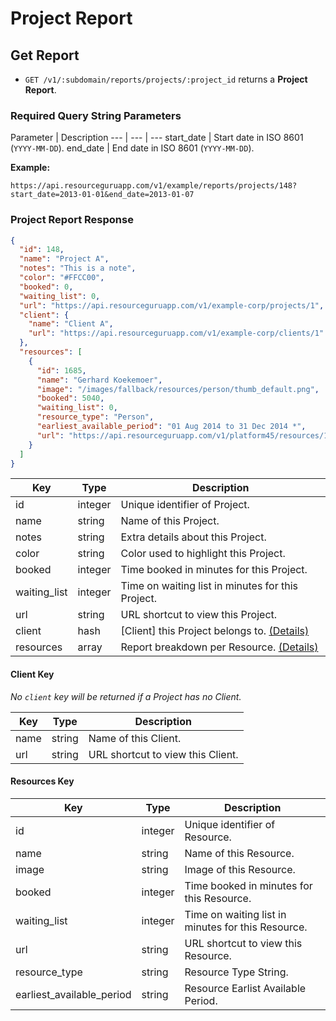 # Project Report

## Get Report

* `GET /v1/:subdomain/reports/projects/:project_id` returns a **Project Report**.

### Required Query String Parameters

Parameter | Description
--- | --- | ---
start_date | Start date in ISO 8601 (`YYYY-MM-DD`).
end_date | End date in ISO 8601 (`YYYY-MM-DD`).

**Example:**

```
https://api.resourceguruapp.com/v1/example/reports/projects/148?start_date=2013-01-01&end_date=2013-01-07
```

### Project Report Response

```json
{
  "id": 148,
  "name": "Project A",
  "notes": "This is a note",
  "color": "#FFCC00",
  "booked": 0,
  "waiting_list": 0,
  "url": "https://api.resourceguruapp.com/v1/example-corp/projects/1",
  "client": {
    "name": "Client A",
    "url": "https://api.resourceguruapp.com/v1/example-corp/clients/1"
  },
  "resources": [
    {
      "id": 1685,
      "name": "Gerhard Koekemoer",
      "image": "/images/fallback/resources/person/thumb_default.png",
      "booked": 5040,
      "waiting_list": 0,
      "resource_type": "Person",
      "earliest_available_period": "01 Aug 2014 to 31 Dec 2014 *",
      "url": "https://api.resourceguruapp.com/v1/platform45/resources/1685"
    }
  ]
}
```

Key | Type | Description
--- | --- | ---
id  | integer | Unique identifier of Project.
name | string | Name of this Project.
notes | string | Extra details about this Project.
color | string | Color used to highlight this Project.
booked | integer | Time booked in minutes for this Project.
waiting_list | integer | Time on waiting list in minutes for this Project.
url | string | URL shortcut to view this Project.
client | hash | [Client] this Project belongs to. [(Details)](#client-key)
resources | array | Report breakdown per Resource. [(Details)](#resources-key)

#### Client Key
*No `client` key will be returned if a Project has no Client.*

Key | Type | Description
--- | --- | ---
name | string | Name of this Client.
url | string | URL shortcut to view this Client.

#### Resources Key

Key | Type | Description
--- | --- | ---
id | integer | Unique identifier of Resource.
name | string | Name of this Resource.
image | string | Image of this Resource.
booked | integer | Time booked in minutes for this Resource.
waiting_list | integer | Time on waiting list in minutes for this Resource.
url | string | URL shortcut to view this Resource.
resource_type | string | Resource Type String.
earliest_available_period | string | Resource Earlist Available Period.

